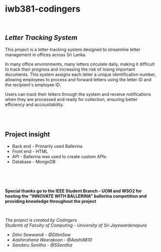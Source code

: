 # iwb381-codingers

<br>

## _Letter Tracking System_
This project is a letter-tracking system designed to streamline letter management in offices across Sri Lanka.
 
In many office environments, many letters circulate daily, making it difficult to track their progress and increasing the risk of losing important documents. This system assigns each letter a unique identification number, allowing employees to process and forward letters using the letter ID and the recipient's employee ID.

Users can track their letters through the system and receive notifications when they are processed and ready for collection, ensuring better efficiency and accountability.

<br><br>

## Project insight
- Back end  - Primarily used Ballerina
- Front end - HTML 
- API       - Ballerina was used to create custom APIs
- Database  - MongoDB

<br><br><br>

**Special thanks go to the IEEE Student Branch - UOM and WSO2 for hosting the "INNOVATE WITH BALLERINA" ballerina competition and providing knowledge throughout the project**

<be><br>

_The project is created by Codingers_ <br>
_Students of Faculty of Computing - University of Sri Jayewardenepura_

- _Dilini Sewwandi - @DiliniSew_
- _Aashinshana Weerakoon - @Aashi8810_
- _Sandaru Senitha - @SSenitha_
